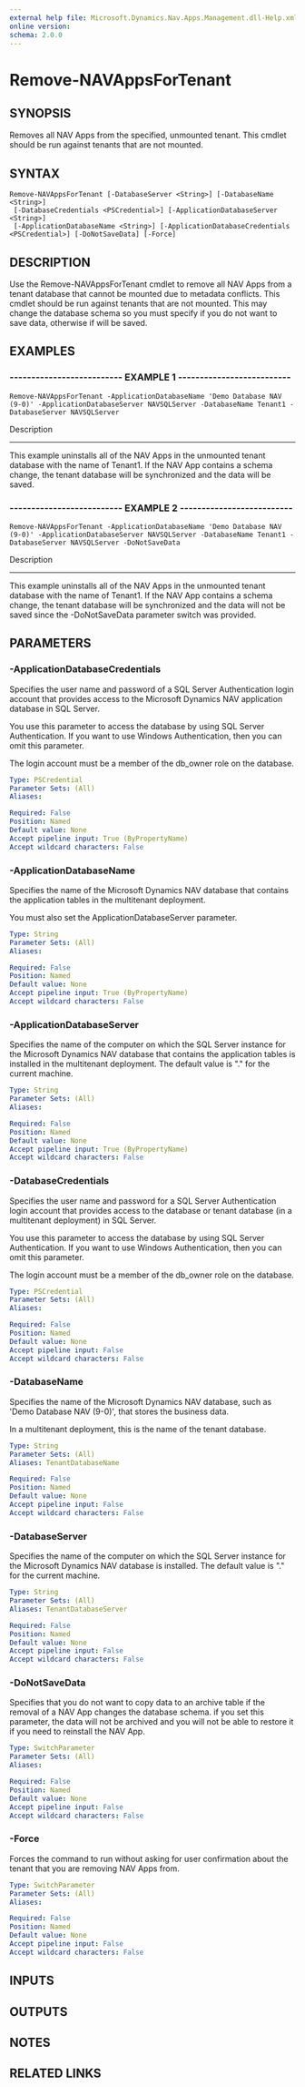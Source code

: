 ```yaml
---
external help file: Microsoft.Dynamics.Nav.Apps.Management.dll-Help.xml
online version: 
schema: 2.0.0
---
```


# Remove-NAVAppsForTenant

## SYNOPSIS
Removes all NAV Apps from the specified, unmounted tenant.
This cmdlet should be run against tenants that are not mounted.

## SYNTAX

```
Remove-NAVAppsForTenant [-DatabaseServer <String>] [-DatabaseName <String>]
 [-DatabaseCredentials <PSCredential>] [-ApplicationDatabaseServer <String>]
 [-ApplicationDatabaseName <String>] [-ApplicationDatabaseCredentials <PSCredential>] [-DoNotSaveData] [-Force]
```

## DESCRIPTION
Use the Remove-NAVAppsForTenant cmdlet to remove all NAV Apps from a tenant database that cannot be mounted due to metadata conflicts.
This cmdlet should be run against tenants that are not mounted.
This may change the database schema so you must specify if you do not want to save data, otherwise if will be saved.

## EXAMPLES

### -------------------------- EXAMPLE 1 --------------------------
```
Remove-NAVAppsForTenant -ApplicationDatabaseName 'Demo Database NAV (9-0)' -ApplicationDatabaseServer NAVSQLServer -DatabaseName Tenant1 -DatabaseServer NAVSQLServer
```

Description

-----------

This example uninstalls all of the NAV Apps in the unmounted tenant database with the name of Tenant1.
If the NAV App contains a schema change, the tenant database will be synchronized and the data will be saved.

### -------------------------- EXAMPLE 2 --------------------------
```
Remove-NAVAppsForTenant -ApplicationDatabaseName 'Demo Database NAV (9-0)' -ApplicationDatabaseServer NAVSQLServer -DatabaseName Tenant1 -DatabaseServer NAVSQLServer -DoNotSaveData
```

Description

-----------

This example uninstalls all of the NAV Apps in the unmounted tenant database with the name of Tenant1.
If the NAV App contains a schema change, the tenant database will be synchronized and the data will not be saved since the -DoNotSaveData parameter switch was provided.

## PARAMETERS

### -ApplicationDatabaseCredentials
Specifies the user name and password of a SQL Server Authentication login account that provides access to the Microsoft Dynamics NAV application database in SQL Server. 

You use this parameter to access the database by using SQL Server Authentication.
If you want to use Windows Authentication, then you can omit this parameter.

The login account must be a member of the db_owner role on the database.

```yaml
Type: PSCredential
Parameter Sets: (All)
Aliases: 

Required: False
Position: Named
Default value: None
Accept pipeline input: True (ByPropertyName)
Accept wildcard characters: False
```

### -ApplicationDatabaseName
Specifies the name of the Microsoft Dynamics NAV database that contains the application tables in the multitenant deployment.

You must also set the ApplicationDatabaseServer parameter.

```yaml
Type: String
Parameter Sets: (All)
Aliases: 

Required: False
Position: Named
Default value: None
Accept pipeline input: True (ByPropertyName)
Accept wildcard characters: False
```

### -ApplicationDatabaseServer
Specifies the name of the computer on which the SQL Server instance for the Microsoft Dynamics NAV database that contains the application tables is installed in the multitenant deployment.
The default value is "." for the current machine.

```yaml
Type: String
Parameter Sets: (All)
Aliases: 

Required: False
Position: Named
Default value: None
Accept pipeline input: True (ByPropertyName)
Accept wildcard characters: False
```

### -DatabaseCredentials
Specifies the user name and password for a SQL Server Authentication login account that provides access to the database or tenant database (in a multitenant deployment) in SQL Server. 

You use this parameter to access the database by using SQL Server Authentication.
If you want to use Windows Authentication, then you can omit this parameter.

The login account must be a member of the db_owner role on the database.

```yaml
Type: PSCredential
Parameter Sets: (All)
Aliases: 

Required: False
Position: Named
Default value: None
Accept pipeline input: False
Accept wildcard characters: False
```

### -DatabaseName
Specifies the name of the Microsoft Dynamics NAV database, such as 'Demo Database NAV (9-0)', that stores the business data.

In a multitenant deployment, this is the name of the tenant database.

```yaml
Type: String
Parameter Sets: (All)
Aliases: TenantDatabaseName

Required: False
Position: Named
Default value: None
Accept pipeline input: False
Accept wildcard characters: False
```

### -DatabaseServer
Specifies the name of the computer on which the SQL Server instance for the Microsoft Dynamics NAV database is installed.
The default value is "." for the current machine.

```yaml
Type: String
Parameter Sets: (All)
Aliases: TenantDatabaseServer

Required: False
Position: Named
Default value: None
Accept pipeline input: False
Accept wildcard characters: False
```

### -DoNotSaveData
Specifies that you do not want to copy data to an archive table if the removal of a NAV App changes the database schema. 
if you set this parameter, the data will not be archived and you will not be able to restore it if you need to reinstall the NAV App.

```yaml
Type: SwitchParameter
Parameter Sets: (All)
Aliases: 

Required: False
Position: Named
Default value: None
Accept pipeline input: False
Accept wildcard characters: False
```

### -Force
Forces the command to run without asking for user confirmation about the tenant that you are removing NAV Apps from.

```yaml
Type: SwitchParameter
Parameter Sets: (All)
Aliases: 

Required: False
Position: Named
Default value: None
Accept pipeline input: False
Accept wildcard characters: False
```

## INPUTS

## OUTPUTS

## NOTES
## RELATED LINKS


